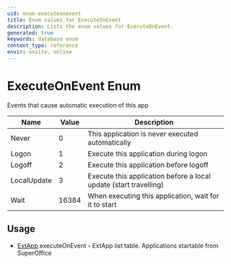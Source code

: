 ```yaml
---
uid: enum-executeonevent
title: Enum values for ExecuteOnEvent
description: Lists the enum values for ExecuteOnEvent.
generated: true
keywords: database enum
content_type: reference
envir: onsite, online
---
```


# ExecuteOnEvent Enum

Events that cause automatic execution of this app

| Name | Value | Description |
|------|-------|-------------|
|Never|0|This application is never executed automatically|
|Logon|1|Execute this application during logon|
|Logoff|2|Execute this application before logoff|
|LocalUpdate|3|Execute this application before a local update (start travelling)|
|Wait|16384|When executing this application, wait for it to start|

## Usage

* [ExtApp](../extapp.md).executeOnEvent - ExtApp list table. Applications startable from SuperOffice
